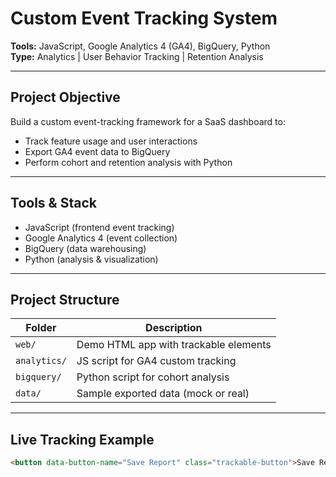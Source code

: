 # Custom Event Tracking System

**Tools:** JavaScript, Google Analytics 4 (GA4), BigQuery, Python  
**Type:** Analytics | User Behavior Tracking | Retention Analysis

---

## Project Objective

Build a custom event-tracking framework for a SaaS dashboard to:
- Track feature usage and user interactions
- Export GA4 event data to BigQuery
- Perform cohort and retention analysis with Python

---

## Tools & Stack

- JavaScript (frontend event tracking)
- Google Analytics 4 (event collection)
- BigQuery (data warehousing)
- Python (analysis & visualization)

---

##  Project Structure

| Folder       | Description                             |
|--------------|-----------------------------------------|
| `web/`       | Demo HTML app with trackable elements   |
| `analytics/` | JS script for GA4 custom tracking       |
| `bigquery/`  | Python script for cohort analysis       |
| `data/`      | Sample exported data (mock or real)     |

---

##  Live Tracking Example

```html
<button data-button-name="Save Report" class="trackable-button">Save Report</button>
